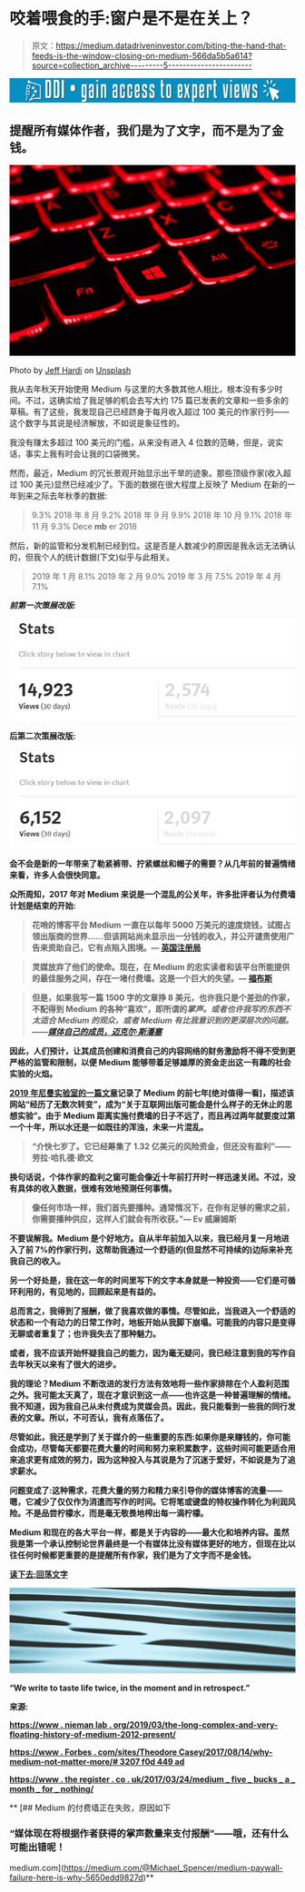 # 咬着喂食的手:窗户是不是在关上？

> 原文：<https://medium.datadriveninvestor.com/biting-the-hand-that-feeds-is-the-window-closing-on-medium-566da5b5a614?source=collection_archive---------5----------------------->

[![](img/64c6dcd0b06ea29d7b31d647cad12f9e.png)](http://www.track.datadriveninvestor.com/1B9E)

## 提醒所有媒体作者，我们是为了文字，而不是为了金钱。

![](img/afb8262923a61c8c988246f517802129.png)

Photo by [Jeff Hardi](https://unsplash.com/@jeffhardi?utm_source=medium&utm_medium=referral) on [Unsplash](https://unsplash.com?utm_source=medium&utm_medium=referral)

我从去年秋天开始使用 Medium 与这里的大多数其他人相比，根本没有多少时间。不过，这确实给了我足够的机会去写大约 175 篇已发表的文章和一些多余的草稿。有了这些，我发现自己已经跻身于每月收入超过 100 美元的作家行列——这个数字与其说是经济解放，不如说是象征性的。

我没有赚太多超过 100 美元的门槛，从来没有进入 4 位数的范畴，但是，说实话，事实上我有时会让我的口袋微笑。

然而，最近，Medium 的冗长景观开始显示出干旱的迹象。那些顶级作家(收入超过 100 美元)显然已经减少了。下面的数据在很大程度上反映了 Medium 在新的一年到来之际去年秋季的数据:

> 9.3% 2018 年 8 月
> 9.2% 2018 年 9 月
> 9.9% 2018 年 10 月
> 9.1% 2018 年 11 月
> 9.3% Dece **mb** er 2018

然后，新的监管和分发机制已经到位。这是否是人数减少的原因是我永远无法确认的，但我个人的统计数据(下文)似乎与此相关。

> 2019 年 1 月 8.1%
> 2019 年 2 月 9.0%
> 2019 年 3 月 7.5%
> 2019 年 4 月 7.1%

***前第一次策展改版:***

*![](img/e5aac5d6c70c05be1821f76e7448c814.png)*

****后第二次策展改版:****

**![](img/b7f566bf9a11140cdda3c67ac41c1830.png)**

**会不会是新的一年带来了勒紧裤带、拧紧螺丝和帽子的需要？从几年前的普遍情绪来看，许多人会很快同意。**

**众所周知，2017 年对 Medium 来说是一个混乱的公关年，许多批评者认为付费墙计划是结束的开始:**

> **花哨的博客平台 Medium 一直在以每年 5000 万美元的速度烧钱，试图占领出版商的世界……但该网站尚未显示出一分钱的收入，并公开谴责使用广告来资助自己，它有点陷入困境。— [英国注册局](https://www.theregister.co.uk/2017/03/24/medium_five_bucks_a_month_for_nothing/)**

> **灵媒放弃了他们的使命。现在，在 Medium 的忠实读者和该平台所能提供的最佳服务之间，存在一堵付费墙。这是一个巨大的失望。— [福布斯](https://www.forbes.com/sites/theodorecasey/2017/08/14/why-medium-doesnt-matter-anymore/#3207f0d449ad)**

> **但是，如果我写一篇 1500 字的文章挣 8 美元，也许我只是个差劲的作家，不配得到 Medium 的各种“喜欢”，即所谓的*掌声。或者也许我写的东西不太适合 Medium 的观众，或者 Medium 有比我意识到的更深层次的问题。——[媒体自己的成员，迈克尔·斯潘塞](https://medium.com/@Michael_Spencer/medium-paywall-failure-here-is-why-5650edd9827d)***

**因此，人们预计，让其成员创建和消费自己的内容网络的财务激励将不得不受到更严格的监管和限制，以便 Medium 能够带着足够雄厚的资金走出这一有趣的社会实验的火焰。**

**[2019 年尼曼实验室的一篇文章](https://www.niemanlab.org/2019/03/the-long-complicated-and-extremely-frustrating-history-of-medium-2012-present/)记录了 Medium 的前七年[绝对值得一看]，描述该网站“经历了无数次转变”，成为“关于互联网出版可能会是什么样子的无休止的思想实验”。由于 Medium 距离实施付费墙的日子不远了，而且再过两年就要度过第一个十年，所以水还是一如既往的浑浊，未来一片混乱。**

> **“介快七岁了。它已经筹集了 1.32 亿美元的风险资金，但还没有盈利”——劳拉·哈扎德·欧文**

**换句话说，个体作家的盈利之窗可能会像近十年前打开时一样迅速关闭。不过，没有具体的收入数据，很难有效地预测任何事情。**

> **像任何市场一样，我们首先要播种。通常情况下，在你有足够的需求之前，你需要播种供应，这样人们就会有所收获。”— Ev 威廉姆斯**

**不要误解我。Medium 是个好地方。自从半年前加入以来，我已经月复一月地进入了前 7%的作家行列，这帮助我通过一个舒适的(但显然不可持续的)边际来补充我自己的收入。**

**另一个好处是，我在这一年的时间里写下的文字本身就是一种投资——它们是可循环利用的，有见地的，回顾起来是有益的。**

**总而言之，我得到了报酬，做了我喜欢做的事情。尽管如此，当我进入一个舒适的状态和一个有动力的日常工作时，地板开始从我脚下崩塌。可能我的内容只是变得无聊或者重复了；也许我失去了那种魅力。**

**或者，我不应该开始怀疑我自己的能力，因为毫无疑问，我已经注意到我的写作自去年秋天以来有了很大的进步。**

**我的理论？Medium 不断改进的发行方法有效地将一些作家排除在个人盈利范围之外。我可能太天真了，现在才意识到这一点——也许这是一种普遍理解的情绪。我不知道，因为我自己从未付费成为灵媒会员。因此，我只能看到一些我的同行发表的文章。所以，不可否认，我有点落伍了。**

**尽管如此，我还是学到了关于媒介的一些重要的东西:如果你是来赚钱的，你可能会成功，尽管每天都要花费大量的时间和努力来积累数字，这些时间可能更适合用来追求更有成效的努力，因为这种投入与其说是为了沉迷于爱好，不如说是为了追求薪水。**

**问题变成了:这种需求，花费大量的努力和精力来引导你的媒体博客的流量——嗯，它减少了仅仅作为消遣而写作的时间。它将笔或键盘的特权操作转化为利润风险。不是品尝柠檬水，而是毫无敬畏地榨出每一滴柠檬。**

**Medium 和现在的各大平台一样，都是关于内容的——最大化和培养内容。虽然我是第一个承认控制论世界最终是一个有媒体比没有媒体更好的地方，但现在比以往任何时候都更重要的是提醒所有作家，我们是为了文字而不是金钱。**

**[**读下去:回荡文字**](https://writingcooperative.com/reverberating-words-e62490731cec)**

**![](img/fe097c17526096dc7c11466ecb389041.png)**

**“We write to taste life twice, in the moment and in retrospect.”**

****来源:****

**[https://www . nieman lab . org/2019/03/the-long-complex-and-very-floating-history-of-medium-2012-present/](https://www.niemanlab.org/2019/03/the-long-complicated-and-extremely-frustrating-history-of-medium-2012-present/)**

**[https://www . Forbes . com/sites/Theodore Casey/2017/08/14/why-medium-not-matter-more/# 3207 f0d 449 ad](https://www.forbes.com/sites/theodorecasey/2017/08/14/why-medium-doesnt-matter-anymore/#3207f0d449ad)**

**[https://www . the register . co . uk/2017/03/24/medium _ five _ bucks _ a _ month _ for _ nothing/](https://www.theregister.co.uk/2017/03/24/medium_five_bucks_a_month_for_nothing/)**

**[](https://medium.com/@Michael_Spencer/medium-paywall-failure-here-is-why-5650edd9827d) [## Medium 的付费墙正在失败，原因如下

### “媒体现在将根据作者获得的掌声数量来支付报酬”——哦，还有什么可能出错呢！

medium.com](https://medium.com/@Michael_Spencer/medium-paywall-failure-here-is-why-5650edd9827d)**